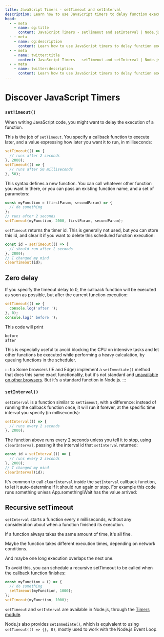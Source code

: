 ```yaml
---
title: JavaScript Timers - setTimeout and setInterval
description: Learn how to use JavaScript timers to delay function execution and schedule tasks with setTimeout and setInterval.
head:
  - - meta
    - name: og:title
      content: JavaScript Timers - setTimeout and setInterval | Node.js - iDoc.dev
  - - meta
    - name: og:description
      content: Learn how to use JavaScript timers to delay function execution and schedule tasks with setTimeout and setInterval.
  - - meta
    - name: twitter:title
      content: JavaScript Timers - setTimeout and setInterval | Node.js - iDoc.dev
  - - meta
    - name: twitter:description
      content: Learn how to use JavaScript timers to delay function execution and schedule tasks with setTimeout and setInterval.
---
```



# Discover JavaScript Timers

### `setTimeout()`

When writing JavaScript code, you might want to delay the execution of a function.

This is the job of `setTimeout`. You specify a callback function to execute later, and a value expressing how later you want it to run, in milliseconds:

```js
setTimeout(() => {
  // runs after 2 seconds
}, 2000);
setTimeout(() => {
  // runs after 50 milliseconds
}, 50);
```

This syntax defines a new function. You can call whatever other function you want in there, or you can pass an existing function name, and a set of parameters:

```js
const myFunction = (firstParam, secondParam) => {
  // do something
};
// runs after 2 seconds
setTimeout(myFunction, 2000, firstParam, secondParam);
```

`setTimeout` returns the timer id. This is generally not used, but you can store this id, and clear it if you want to delete this scheduled function execution:

```js
const id = setTimeout(() => {
  // should run after 2 seconds
}, 2000);
// I changed my mind
clearTimeout(id);
```

## Zero delay

If you specify the timeout delay to 0, the callback function will be executed as soon as possible, but after the current function execution:

```js
setTimeout(() => {
  console.log('after ');
}, 0);
console.log(' before ');
```

This code will print

```bash
before
after
```

This is especially useful to avoid blocking the CPU on intensive tasks and let other functions be executed while performing a heavy calculation, by queuing functions in the scheduler.

::: tip
Some browsers (IE and Edge) implement a `setImmediate()` method that does this same exact functionality, but it's not standard and [unavailable on other browsers](https://caniuse.com/#feat=setimmediate). But it's a standard function in Node.js.
:::

### `setInterval()`

`setInterval` is a function similar to `setTimeout`, with a difference: instead of running the callback function once, it will run it forever, at the specific time interval you specify (in milliseconds):

```js
setInterval(() => {
  // runs every 2 seconds
}, 2000);
```

The function above runs every 2 seconds unless you tell it to stop, using `clearInterval`, passing it the interval id that `setInterval` returned:

```js
const id = setInterval(() => {
  // runs every 2 seconds
}, 2000);
// I changed my mind
clearInterval(id);
```

It's common to call `clearInterval` inside the `setInterval` callback function, to let it auto-determine if it should run again or stop. For example this code runs something unless App.somethingIWait has the value arrived:

## Recursive setTimeout

`setInterval` starts a function every n milliseconds, without any consideration about when a function finished its execution.

If a function always takes the same amount of time, it's all fine.

Maybe the function takes different execution times, depending on network conditions.

And maybe one long execution overlaps the next one.

To avoid this, you can schedule a recursive setTimeout to be called when the callback function finishes:

```js
const myFunction = () => {
  // do something
  setTimeout(myFunction, 1000);
};
setTimeout(myFunction, 1000);
```

`setTimeout` and `setInterval` are available in Node.js, through the [Timers module](/nodejs/api/timers).

Node.js also provides `setImmediate()`, which is equivalent to using `setTimeout(() => {}, 0)`, mostly used to work with the Node.js Event Loop.